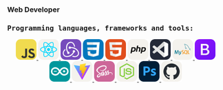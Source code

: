 <h3>Web Developer </h3>

<h3><samp><strong>Programming languages, frameworks and tools:</strong></samp></h3>
<p align="center">
    <a href="https://skillicons.dev">
      <img src="https://github.com/tandpfun/skill-icons/blob/main/icons/JavaScript.svg" width="48" title="js">
      <img src="https://github.com/tandpfun/skill-icons/blob/main/icons/React-Light.svg" width="48" title="react">
      <img src="https://github.com/tandpfun/skill-icons/blob/main/icons/Redux.svg" width="48" title="redux">
      <img src="https://github.com/tandpfun/skill-icons/blob/main/icons/CSS.svg" width="48" title="css">
      <img src="https://github.com/tandpfun/skill-icons/blob/main/icons/HTML.svg" width="48" title="html">
      <img src="https://github.com/tandpfun/skill-icons/blob/main/icons/PHP-Light.svg"  width="48" title="php"/>
      <img src="https://github.com/tandpfun/skill-icons/blob/main/icons/VSCode-Dark.svg" width="48" title="vscode">
      <img src="https://github.com/tandpfun/skill-icons/blob/main/icons/MySQL-Light.svg" width="48" title="mysql"/>
      <img src="https://github.com/tandpfun/skill-icons/blob/main/icons/Bootstrap.svg" width="48" title="bootstrap">
      <img src="https://github.com/tandpfun/skill-icons/blob/main/icons/Arduino.svg" width="48" title="bootstrap">
      <img src="https://github.com/tandpfun/skill-icons/blob/main/icons/Vite-Light.svg" width="48" title="vite">
      <img src="https://github.com/tandpfun/skill-icons/blob/main/icons/Sass.svg" width="48" title="sass">
      <img src="https://github.com/tandpfun/skill-icons/blob/main/icons/NodeJS-Light.svg" width="48" title="Nodejs">
      <img src="https://github.com/tandpfun/skill-icons/blob/main/icons/Photoshop.svg" width="48" title="photoshop">
      <img src="https://github.com/tandpfun/skill-icons/blob/main/icons/Github-Light.svg" width="48" title="github">
     </a>
 </p>
